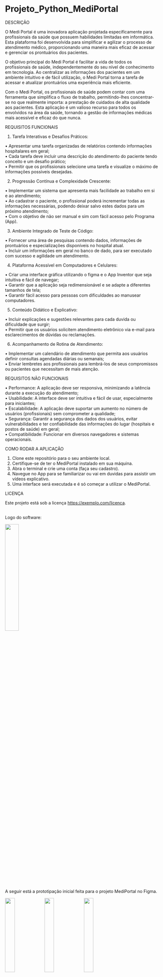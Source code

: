 # Projeto_Python_MediPortal

DESCRIÇÃO

  O Medi Portal é uma inovadora aplicação projetada especificamente para profissionais da saúde que possuem habilidades limitadas em informática. Esta plataforma foi desenvolvida para simplificar e agilizar o processo de atendimento médico, proporcionando uma maneira mais eficaz de acessar e gerenciar os prontuários dos pacientes.

  O objetivo principal do Medi Portal é facilitar a vida de todos os profissionais de saúde, independentemente do seu nível de conhecimento em tecnologia. Ao centralizar as informações dos pacientes em um ambiente intuitivo e de fácil utilização, o Medi Portal torna a tarefa de acessar e atualizar prontuários uma experiência mais eficiente.

  Com o Medi Portal, os profissionais de saúde podem contar com uma ferramenta que simplifica o fluxo de trabalho, permitindo-lhes concentrar-se no que realmente importa: a prestação de cuidados de alta qualidade aos pacientes. Esta aplicação é um valioso recurso para todos os envolvidos na área da saúde, tornando a gestão de informações médicas mais acessível e eficaz do que nunca.

 REQUISITOS FUNCIONAIS 
 
1.	Tarefa Interativas e Desafios Práticos:
   
 • Apresentar uma tarefa organizadas de relatórios contendo informações hospitalares em geral;<br> 
 • Cada tarefa deve incluir uma descrição do atendimento do paciente tendo conceito e um desafio prático;<br> 
 • Permitir que os profissionais selecione uma tarefa e visualize o máximo de informações possíveis desejadas.

 2.	Progressão Contínua e Complexidade Crescente:
    
  •	Implementar um sistema que apresenta mais facilidade ao trabalho em si e ao atendimento;<br> 
  • Ao cadastrar o paciente, o profissional poderá incrementar todas as informações necessárias, podendo deixar salvo estes dados para um próximo atendimento;<br> 
  • Com o objetivo de não ser manual e sim com fácil acesso pelo Programa (App).

3.	Ambiente Integrado de Teste de Código:
	
•	Fornecer uma área de pesquisas contendo dados, informações de prontuários e especializações disponíveis no hospital atual.<br> 
•	Incluir um informações em geral no banco de dado, para ser executado com sucesso e agilidade um atendimento.

4.	Plataforma Acessível em Computadores e Celulares:
   
 •	Criar uma interface gráfica utilizando o figma e o App Inventor que seja intuitiva e fácil de navegar;<br> 
 •	Garantir que a aplicação seja redimensionável e se adapte a diferentes tamanhos de tela;<br> 
 •	Garantir fácil acesso para pessoas com dificuldades ao manusear computadores.

5.	Conteúdo Didático e Explicativo:
   
 • Incluir explicações e sugestões relevantes para cada duvida ou dificuldade que surgir;<br> 
 • Permitir que os usuários solicitem atendimento eletrônico via e-mail para esclarecimentos de dúvidas ou reclamações.

6.	Acompanhamento de Rotina de Atendimento:
   
 • Implementar um calendário de atendimento que permita aos usuários definir consultas agendadas diárias ou semanais;<br> 
 • Enviar lembretes aos profissionais para lembrá-los de seus compromissos ou pacientes que necessitam de mais atenção.

REQUISITOS NÃO FUNCIONAIS

   •	Performance: A aplicação deve ser responsiva, minimizando a latência durante a execução do atendimento;<br> 
   •	Usabilidade: A interface deve ser intuitiva e fácil de usar, especialmente para iniciantes;<br> 
   •	Escalabilidade: A aplicação deve suportar um aumento no número de usuários (profissionais) sem comprometer a qualidade;<br> 
   •	Segurança: Garantir a segurança dos dados dos usuários, evitar vulnerabilidades e ter confiabilidade das informações do 
    lugar (hospitais e postos de saúde) em geral;<br> 
   • Compatibilidade: Funcionar em diversos navegadores e sistemas operacionais.
    
  COMO RODAR A APLICAÇÃO

  1.	Clone este repositório para o seu ambiente local.
  2.	Certifique-se de ter o MediPortal instalado em sua máquina.
  3.	Abra o terminal e crie uma conta (faça seu cadastro).
  4.	Navegue no App para se familiarizar ou vai em duvidas para assistir um vídeos explicativo.
  5.	Uma interface será executada e é só começar a utilizar o MediPortal.
     
LICENÇA

 Este projeto está sob a licença https://exemplo.com/licenca.
    
<br> Logo do software:

<img src="https://github.com/AnaMedlyn/Projeto_Python_MediPortal/assets/134453403/f6be5f34-98da-4021-b7d8-771b4c1a102e" width="30%">

 <br> A seguir está a prototipação inicial feita para o projeto MediPortal no Figma.
  
<img src="https://github.com/AnaMedlyn/Projeto_Python_MediPortal/assets/134453403/d89a3a3d-b98d-4012-931a-a1b794edaea2" width="25%">
    
<img src="https://github.com/AnaMedlyn/Projeto_Python_MediPortal/assets/134453403/112e96a6-eb6d-4f94-9f61-99115240daca" width="25%">

<img src="https://github.com/AnaMedlyn/Projeto_Python_MediPortal/assets/134453403/dcaab398-a651-4793-b604-0dd95b013a85" width="25%">

<img src="https://github.com/AnaMedlyn/Projeto_Python_MediPortal/assets/134453403/bb0f013a-d65c-49c0-aa7f-4777bdd65a1b" width="30%">



 <br> Checkout Funcional criado no App Inventor:

1) Vemos na imagem abaixo a tela inicil que contém cadastro e login. 
  
<img src="https://github.com/AnaMedlyn/Projeto_Python_MediPortal/assets/134453403/9059819d-e325-4fb5-ad9b-baa45582fa44" width="30%">

2) Tela de cadastro.

<img src="https://github.com/AnaMedlyn/Projeto_Python_MediPortal/assets/134453403/d654f62b-aa8a-43c3-b33b-781b5a6fb9de" width="30%">

3) Tela de login.

<img src="https://github.com/AnaMedlyn/Projeto_Python_MediPortal/assets/134453403/9c5ed925-cf44-4993-a2f8-9eeba46f9ada" width="30%">

4) Tela Home.

<img src="https://github.com/AnaMedlyn/Projeto_Python_MediPortal/assets/134453403/7dd24199-c2bd-460e-b9ce-e9e262607f95" width="30%">


 <br> Blocos criado no App Inventor:

1) Tela Inicial
   
<img src="https://github.com/AnaMedlyn/Projeto_Python_MediPortal/assets/134453403/6eb08a3a-af5f-42ab-bf5c-beef746fd15f" width="50%">

2) Cadastro

<img src="#" width="50%">

3) Login
<img src="https://github.com/AnaMedlyn/Projeto_Python_MediPortal/assets/134453403/dd92e3cd-a24f-414e-95b7-6ab9b19352fd" width="60%">


 <br> Código criado no Thommy:

1) Cadastro


2) Login
          
          from flask import Flask, request, render_template
          
          app = Flask(__name__)
          
          //Dicionário de usuários e senhas
          usuarios = {
              'ana': '123',
              'leo': '369'
          }
          
          @app.route('/autenticar', methods=['GET'])
          def login():
              username = request.args.get('username')
              password = request.args.get('password')
              
              print(username,password)
          
              if username in usuarios and usuarios[username] == password:
                  return "1"
              else:
                  return "0"
          
          if __name__ == '__main__':
              app.run('0.0.0.0', port=5000)



<br> Como contribuir?

Esse projeto está aberto para contribuições e Inovações que melhore o desenvolvimento para os usuário da área de saúde.

- Entre em contato pelo e-mail medlyn.galhardo@gmail.com ou leonardo.bergamin22@gmail.com









  



 

   

